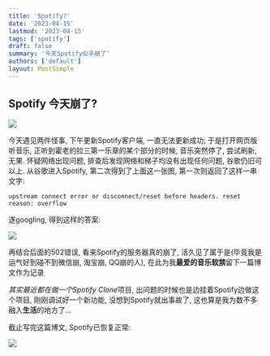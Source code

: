 ```yaml
---
title: 'Spotify?'
date: '2023-04-15'
lastmod: '2023-04-15'
tags: ['spotify']
draft: false
summary: '今天Spotify似乎崩了'
authors: ['default']
layout: PostSimple
---
```


## Spotify 今天崩了?


![](Pasted%20image%2020230415161107.png)

今天遇见两件怪事, 下午更新Spotify客户端, 一直无法更新成功; 于是打开网页版听音乐, 正听到霍老的拉三第一乐章的某个部分的时候, 音乐突然停了, 尝试刷新, 无果. 怀疑网络出现问题, 排查后发现网络和梯子均没有出现任何问题, 谷歌仍旧可以上. 从谷歌进入Spotify, 第二次得到了上面这一张图, 第一次则返回了这样一串文字: 

```
upstream connect error or disconnect/reset before headers. reset reason: overflow
```

遂googling, 得到这样的答案:

![](Pasted%20image%2020230415161408.png)

再结合后面的502错误, 看来Spotify的服务器真的崩了, 活久见了属于是(毕竟我是运气好到碰不到微信崩, 淘宝崩, QQ崩的人), 在此为我**最爱的音乐软禁**留下一篇博文作为记录

*其实最近都在做一个Spotify Clone*项目, 出问题的时候也是边挂着Spotify边做这个项目, 刚刚调试好一个新功能, 没想到Spotify就出事故了, 这也算是我为数不多融入**生活**的地方了...

截止写完这篇博文, Spotify已恢复正常: 

![](Pasted%20image%2020230415161741.png)